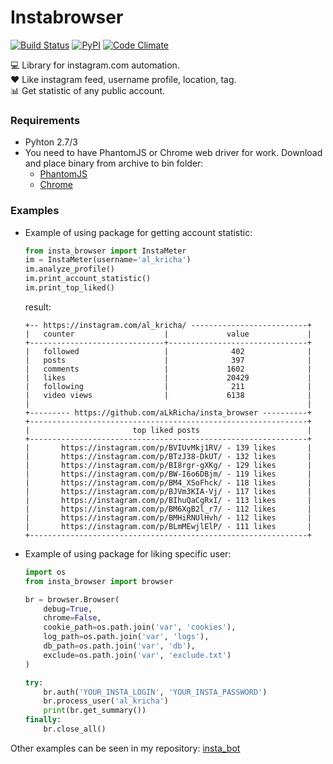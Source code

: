 # Instabrowser
[![Build Status](https://travis-ci.org/aLkRicha/insta_browser.svg?branch=master)](https://travis-ci.org/aLkRicha/insta_browser)
[![PyPI](https://img.shields.io/pypi/v/insta_browser.svg)](https://pypi.python.org/pypi/insta_browser)
[![Code Climate](https://img.shields.io/codeclimate/github/aLkRicha/insta_browser.svg)](https://codeclimate.com/github/aLkRicha/insta_browser)

💻 Library for instagram.com automation.  
♥️ Like instagram feed, username profile, location, tag.  
📊 Get statistic of any public account.

### Requirements
* Pyhton 2.7/3
* You need to have PhantomJS or Chrome web driver for work.
    Download and place binary from archive to bin folder:
    - [PhantomJS](http://phantomjs.org/download.html)
    - [Chrome](https://sites.google.com/a/chromium.org/chromedriver/downloads)


### Examples
* Example of using package for getting account statistic:
    ```python
    from insta_browser import InstaMeter
    im = InstaMeter(username='al_kricha')
    im.analyze_profile()
    im.print_account_statistic()
    im.print_top_liked()
    ```
    result:
    ```commandline
    +-- https://instagram.com/al_kricha/ --------------------------+
    |   counter                    |             value             |
    +------------------------------+-------------------------------+
    |   followed                   |              402              |
    |   posts                      |              397              |
    |   comments                   |             1602              |
    |   likes                      |             20429             |
    |   following                  |              211              |
    |   video views                |             6138              |
    |                                                              |
    +--------- https://github.com/aLkRicha/insta_browser ----------+
    +--------------------------------------------------------------+
    |                       top liked posts                        |
    +--------------------------------------------------------------+
    |       https://instagram.com/p/BVIUvMkj1RV/ - 139 likes       |
    |       https://instagram.com/p/BTzJ38-DkUT/ - 132 likes       |
    |       https://instagram.com/p/BI8rgr-gXKg/ - 129 likes       |
    |       https://instagram.com/p/BW-I6o6DBjm/ - 119 likes       |
    |       https://instagram.com/p/BM4_XSoFhck/ - 118 likes       |
    |       https://instagram.com/p/BJVm3KIA-Vj/ - 117 likes       |
    |       https://instagram.com/p/BIhuQaCgRxI/ - 113 likes       |
    |       https://instagram.com/p/BM6XgB2l_r7/ - 112 likes       |
    |       https://instagram.com/p/BMHiRNUlHvh/ - 112 likes       |
    |       https://instagram.com/p/BLmMEwjlElP/ - 111 likes       |
    +--------------------------------------------------------------+
    ```

* Example of using package for liking specific user:
    ```python
    import os
    from insta_browser import browser
    
    br = browser.Browser(
        debug=True,
        chrome=False,
        cookie_path=os.path.join('var', 'cookies'),
        log_path=os.path.join('var', 'logs'),
        db_path=os.path.join('var', 'db'),
        exclude=os.path.join('var', 'exclude.txt')
    )
    
    try:
        br.auth('YOUR_INSTA_LOGIN', 'YOUR_INSTA_PASSWORD')
        br.process_user('al_kricha')
        print(br.get_summary())
    finally:
        br.close_all()
    
    ```

Other examples can be seen in my repository: [insta_bot](https://github.com/aLkRicha/insta_bot)
